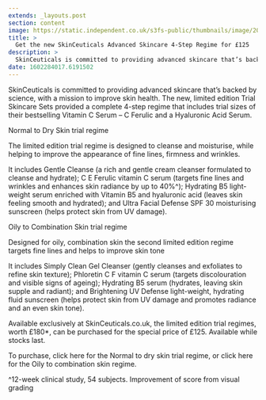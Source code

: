 ```yaml
--- 
extends: _layouts.post 
section: content 
image: https://static.independent.co.uk/s3fs-public/thumbnails/image/2020/07/31/16/skin-c.jpg 
title: > 
  Get the new SkinCeuticals Advanced Skincare 4-Step Regime for £125 
description: > 
  SkinCeuticals is committed to providing advanced skincare that’s backed by science, with a mission to improve skin health.The new, limited edition Trial Skincare Sets provided a complete 4-step regime that includes trial sizes of their bestselling Vitamin C Serum – C Ferulic and a Hyaluronic Acid Serum.Normal to Dry Skin trial regimeThe limited edition trial regime is designed to cleanse and moisturise, while helping to improve the appearance of fine lines, firmness and wrinkles.Available exclusively at SkinCeuticals.co.uk, the limited edition trial regimes, worth £180*, can be purchased for the special price of £125.Available while stocks last.​To purchase, click here for the Normal to dry skin trial regime, or click here for the Oily to combination skin regime. 
date: 1602284017.6191502 
--- 
```

SkinCeuticals is committed to providing advanced skincare that’s backed by science, with a mission to improve skin health. The new, limited edition Trial Skincare Sets provided a complete 4-step regime that includes trial sizes of their bestselling Vitamin C Serum – C Ferulic and a Hyaluronic Acid Serum.

Normal to Dry Skin trial regime

The limited edition trial regime is designed to cleanse and moisturise, while helping to improve the appearance of fine lines, firmness and wrinkles.

It includes Gentle Cleanse (a rich and gentle cream cleanser formulated to cleanse and hydrate); C E Ferulic vitamin C serum (targets fine lines and wrinkles and enhances skin radiance by up to 40%^); Hydrating B5 light-weight serum enriched with Vitamin B5 and hyaluronic acid (leaves skin feeling smooth and hydrated); and Ultra Facial Defense SPF 30 moisturising sunscreen (helps protect skin from UV damage).

Oily to Combination Skin trial regime

Designed for oily, combination skin the second limited edition regime targets fine lines and helps to improve skin tone

It includes Simply Clean Gel Cleanser (gently cleanses and exfoliates to refine skin texture); Phloretin C F vitamin C serum (targets discolouration and visible signs of ageing); Hydrating B5 serum (hydrates, leaving skin supple and radiant); and Brightening UV Defense light-weight, hydrating fluid sunscreen (helps protect skin from UV damage and promotes radiance and an even skin tone).

Available exclusively at SkinCeuticals.co.uk, the limited edition trial regimes, worth £180*, can be purchased for the special price of £125. Available while stocks last.​

To purchase, click here for the Normal to dry skin trial regime, or click here for the Oily to combination skin regime.

^12-week clinical study, 54 subjects. Improvement of score from visual grading